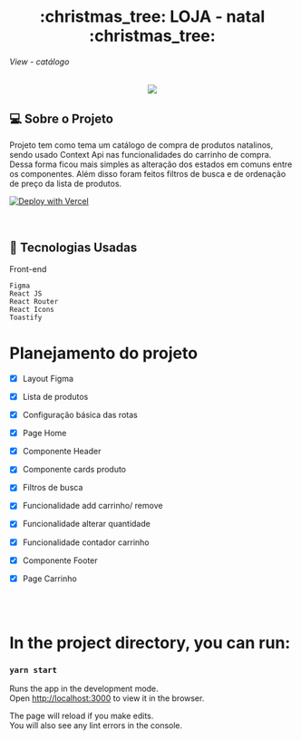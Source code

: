 <h1 align="center"> :christmas_tree: LOJA - natal :christmas_tree:</h1>


 
 <h6 > View - catálogo</h6>

<p align="center" >
  <img max-width="auto" height="auto"  src="https://user-images.githubusercontent.com/46323667/139681153-35d81e43-40d2-42c6-a678-70c165474764.png">
  
</p>


## 💻  Sobre o Projeto
Projeto tem como tema um catálogo de compra de produtos natalinos, sendo usado Context Api nas funcionalidades do carrinho de compra. Dessa forma ficou mais simples as alteração dos estados em comuns entre os componentes. Além disso foram feitos filtros de busca e de ordenação de preço da lista de produtos. 
<br>


   [![Deploy with Vercel](https://vercel.com/button)](https://lojanatal.netlify.app/)
 

  
<br>

## :rocket: Tecnologias Usadas
Front-end 
```
Figma
React JS 
React Router 
React Icons
Toastify
```


# Planejamento do projeto

- [x] Layout Figma 
- [x] Lista de produtos 
- [x] Configuração básica das rotas 
- [x] Page Home
- [x] Componente Header
- [x] Componente cards produto
- [x] Filtros de busca
- [x] Funcionalidade add carrinho/ remove
- [x] Funcionalidade alterar quantidade
- [x] Funcionalidade contador carrinho
- [x] Componente Footer
- [x] Page Carrinho




<br>
<br>
 
 





# In the project directory, you can run:

### `yarn start`

Runs the app in the development mode.\
Open [http://localhost:3000](http://localhost:3000) to view it in the browser.

The page will reload if you make edits.\
You will also see any lint errors in the console.


